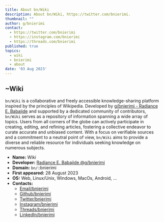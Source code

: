 ```yaml
---
title: About bn/Wiki
description: About bn/Wiki, https://twitter.com/bnierimi.
thumbnail: ""
author: g/bnierimi
contact:
  - https://twitter.com/bnierimi
  - https://instagram.com/bnierimi
  - https://threads.com/bnierimi
published: true
topics:
  - wiki
  - bnierimi
  - about
date: '03 Aug 2023'
---
```


## ~Wiki
`bn/Wiki` is a collaborative and freely accessible knowledge-sharing platform inspired by the principles of Wikipedia. Developed by [g/bnierimi - Radiance E. Babajide](https://bnierimi.vercel.app) and supported by a dedicated community of contributors, `bn/Wiki` serves as a repository of information spanning a wide array of topics. Users from all corners of the globe can actively participate in creating, editing, and refining articles, fostering a collective endeavor to curate accurate and unbiased content. With a focus on verifiable sources and a commitment to a neutral point of view, `bn/Wiki` aims to provide a diverse and reliable resource for individuals seeking knowledge on numerous subjects.

- **Name:** Wiki
- **Developer:** [Radiance E. Babajide @g/bnierimi](https://bnierimi.vercel.app)
- **Domain:** `bn/`::bnierimi
- **First appeared:** 28 August 2023
- **OS:** Web, Linux/Unix, Windows, MacOs, Android, ...
- **Contacts:**
  - [Email/bnierimi](mailto:bnierimi@gmail.com)
  - [Github/bnierimi](https://github.com/bnierimi)
  - [Twitter/bnierimi](https://twitter.com/bnierimi)
  - [Instagram/bnierimi](https://instagram.com/bnierimi)
  - [Threads/bnierimi](https://threads.com/bnierimi)
  - [LinkedIn/bnierimi](https://www.linkedin.com/in/bnierimi)

